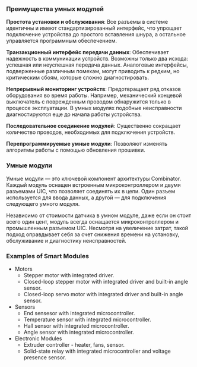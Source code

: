 ### Преимущества умных модулей

**Простота установки и обслуживания**: Все разъемы в системе идентичны и имеют стандартизированный интерфейс, что упрощает подключение устройства до простого вставления шнура, а остальное управляется программным обеспечением.

**Транзакционный интерфейс передачи данных**: Обеспечивает надежность в коммуникации устройств. Возможны только два исхода: успешная или неуспешная передача данных. Аналоговые интерфейсы, подверженные различным помехам, могут приводить к редким, но критическим сбоям, которые сложно диагностировать.

**Непрерывный мониторинг устройств**: Предотвращает ряд отказов оборудования во время работы. Например, механический концевой выключатель с поврежденным проводом обнаружится только в процессе эксплуатации. В умных модулях подобные неисправности диагностируются еще до начала работы устройства.

**Последовательное соединение модулей**: Существенно сокращает количество проводов, необходимых для подключения устройств.

**Перепрограммируемые умные модули**: Позволяют изменять алгоритмы работы с помощью обновления прошивки.

### Умные модули

Умные модули — это ключевой компонент архитектуры Combinator. Каждый модуль оснащен встроенным микроконтроллером и двумя разъемами UIC, что позволяет соединять их в цепи. Один разъем используется для ввода данных, а другой — для подключения следующего умного модуля.

Независимо от стоимости датчика в умном модуле, даже если он стоит всего один цент, модуль всегда оснащается микроконтроллером и промышленным разъемом UIC. Несмотря на увеличение затрат, такой подход оправдывает себя за счет снижения времени на установку, обслуживание и диагностику неисправностей.



### Examples of Smart Modules
- Motors
    - Stepper motor with integrated driver.
    - Closed-loop stepper motor with integrated driver and built-in angle sensor.
    - Closed-loop servo motor with integrated driver and built-in angle sensor.
- Sensors
    - End sensesor with integrated microcontroller.
    - Temperature sensor with integrated microcontroller.
    - Hall sensor with integrated microcontroller.
    - Angle sensor with integrated microcontroller.
- Electronic Modules
    - Extruder controller - heater, fans, sensor.
    - Solid-state relay with integrated microcontroller and voltage presence sensor.
